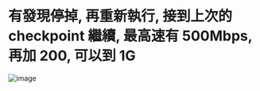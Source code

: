 # 有發現停掉, 再重新執行, 接到上次的 checkpoint 繼續, 最高速有 500Mbps, 再加 200, 可以到 1G

![image](https://github.com/user-attachments/assets/e990bcef-7ae4-418c-bf37-0801822b91cb)
